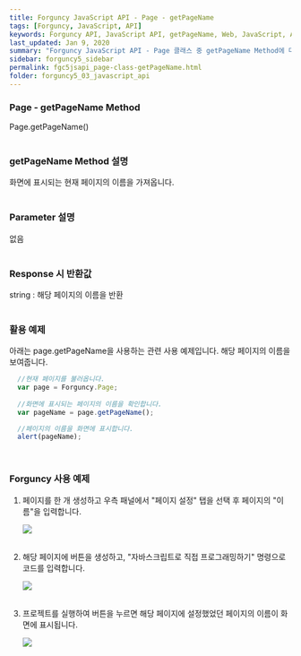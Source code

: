 ```yaml
---
title: Forguncy JavaScript API - Page - getPageName
tags: [Forguncy, JavaScript, API]
keywords: Forguncy API, JavaScript API, getPageName, Web, JavaScript, API
last_updated: Jan 9, 2020
summary: "Forguncy JavaScript API - Page 클래스 중 getPageName Method에 대해 설명합니다."
sidebar: forguncy5_sidebar
permalink: fgc5jsapi_page-class-getPageName.html
folder: forguncy5_03_javascript_api
---
```


### Page - getPageName Method
Page.getPageName()
<br /><br />

### getPageName Method 설명
화면에 표시되는 현재 페이지의 이름을 가져옵니다.
<br /><br />

### Parameter 설명
없음
<br /><br />

### Response 시 반환값
string : 해당 페이지의 이름을 반환
<br /><br />

### 활용 예제
아래는 page.getPageName을 사용하는 관련 사용 예제입니다. 해당 페이지의 이름을 보여줍니다.
<br />

~~~javascript
  //현재 페이지를 불러옵니다.
  var page = Forguncy.Page;
  
  //화면에 표시되는 페이지의 이름을 확인합니다.
  var pageName = page.getPageName();

  //페이지의 이름을 화면에 표시합니다.
  alert(pageName);
~~~

<br />

### Forguncy 사용 예제

1. 페이지를 한 개 생성하고 우측 패널에서 "페이지 설정" 탭을 선택 후 페이지의 "이름"을 입력합니다.

    ![]({{site.url}}/images/forguncy5/ex-ss_page-getpagename01.png)
    <br /><br />

2. 해당 페이지에 버튼을 생성하고, "자바스크립트로 직접 프로그래밍하기" 명령으로 코드를 입력합니다.

    ![]({{site.url}}/images/forguncy5/ex-ss_page-getpagename02.png)
    <br /><br />

3. 프로젝트를 실행하여 버튼을 누르면 해당 페이지에 설정했었던 페이지의 이름이 화면에 표시됩니다.

    ![]({{site.url}}/images/forguncy5/ex-ss_page-getpagename03.gif)

<br /><br />